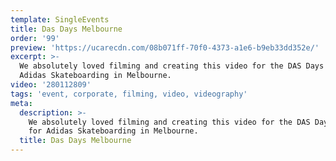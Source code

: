 ```yaml
---
template: SingleEvents
title: Das Days Melbourne
order: '99'
preview: 'https://ucarecdn.com/08b071ff-70f0-4373-a1e6-b9eb33dd352e/'
excerpt: >-
  We absolutely loved filming and creating this video for the DAS Days event for
  Adidas Skateboarding in Melbourne.
video: '280112809'
tags: 'event, corporate, filming, video, videography'
meta:
  description: >-
    We absolutely loved filming and creating this video for the DAS Days event
    for Adidas Skateboarding in Melbourne.
  title: Das Days Melbourne
---
```


